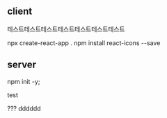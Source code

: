 ## client

테스트테스트테스트테스트테스트테스트테스트

npx create-react-app .
npm install react-icons --save

## server

npm init -y;

test

???
dddddd
